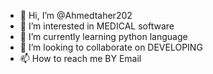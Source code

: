 - 👋 Hi, I’m @Ahmedtaher202
- 👀 I’m interested in MEDICAL software
- 🌱 I’m currently learning python language
- 💞️ I’m looking to collaborate on DEVELOPING
- 📫 How to reach me BY Email

<!---
Ahmedtaher202/Ahmedtaher202 is a ✨ special ✨ repository because its `README.md` (this file) appears on your GitHub profile.
You can click the Preview link to take a look at your changes.
--->
